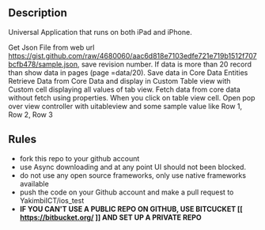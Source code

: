 ## Description

Universal Application that runs on both iPad and iPhone.

Get Json File from web url https://gist.github.com/raw/4680060/aac6d818e7103edfe721e719b1512f707bcfb478/sample.json,
save revision number.
If data is more than 20 record than show data in pages (page =data/20).
Save data in Core Data Entities
Retrieve Data from Core Data and display in Custom Table view with Custom cell displaying all values of tab view.
Fetch data from core data without fetch using properties.
When you click on table view cell. Open pop over view controller with uitableview and some sample value like Row 1, Row 2, Row 3


## Rules

* fork this repo to your github account
* use Async downloading and at any point UI should not been blocked.
* do not use any open source frameworks, only use native frameworks available
* push the code on your Github account and make a pull request to YakimbiICT/ios_test
* **IF YOU CAN'T USE A PUBLIC REPO ON GITHUB, USE BITCUCKET [[ https://bitbucket.org/ ]] AND SET UP A PRIVATE REPO**

